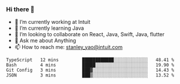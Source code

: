 ### Hi there 👋

- 🔭 I’m currently working at Intuit 
- 🌱 I’m currently learning Java
- 👯 I’m looking to collaborate on React, Java, Swift, Java, flutter
- 💬 Ask me about Anything
- 📫 How to reach me: stanley_yao@intuit.com


<!--START_SECTION:waka-->
```text
TypeScript   12 mins         ████████████░░░░░░░░░░░░░   48.41 % 
Bash         4 mins          █████░░░░░░░░░░░░░░░░░░░░   19.90 % 
Git Config   3 mins          ███▓░░░░░░░░░░░░░░░░░░░░░   14.43 % 
JSON         3 mins          ███▒░░░░░░░░░░░░░░░░░░░░░   13.52 % 
```
<!--END_SECTION:waka-->
